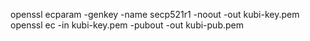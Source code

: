  openssl ecparam -genkey -name secp521r1 -noout -out kubi-key.pem
 openssl ec -in kubi-key.pem -pubout -out kubi-pub.pem